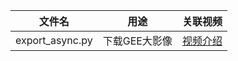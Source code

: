 |文件名|用途|关联视频|
|---|---|---|
|export_async.py|下载GEE大影像|[视频介绍](https://www.bilibili.com/video/BV1ed4y137iX)|
